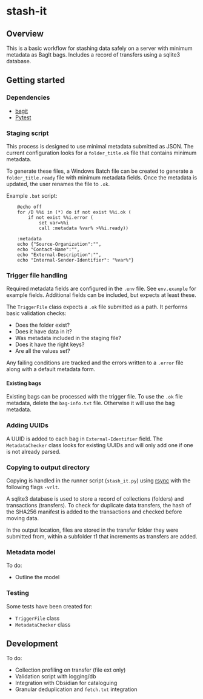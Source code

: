 # stash-it

## Overview

This is a basic workflow for stashing data safely on a server with minimum metadata as BagIt bags. Includes a record of transfers using a sqlite3 database.

## Getting started

### Dependencies

- [bagit](https://github.com/LibraryOfCongress/bagit-python)
- [Pytest](https://docs.pytest.org/en/stable/)

### Staging script

This process is designed to use minimal metadata submitted as JSON. The current configuration looks for a `folder_title.ok` file that contains minimum metadata. 

To generate these files, a Windows Batch file can be created to generate a `folder_title.ready` file with minimum metadata fields. Once the metadata is updated, the user renames the file to `.ok`.

Example `.bat` script:

        @echo off
        for /D %%i in (*) do if not exist %%i.ok (
            if not exist %%i.error (
                set var=%%i
                call :metadata %var% >%%i.ready))

        :metadata
        echo {"Source-Organization":"",
        echo "Contact-Name":"",
        echo "External-Description":"",
        echo "Internal-Sender-Identifier": "%var%"}

### Trigger file handling

Required metadata fields are configured in the `.env` file. See `env.example` for example fields. Additional fields can be included, but expects at least these.

The `TriggerFile` class expects a `.ok` file submitted as a path. It performs basic validation checks:
- Does the folder exist?
- Does it have data in it?
- Was metadata included in the staging file?
- Does it have the right keys?
- Are all the values set?

Any failing conditions are tracked and the errors written to a `.error` file along with a default metadata form.

#### Existing bags

Existing bags can be processed with the trigger file. To use the `.ok` file metadata, delete the `bag-info.txt` file. Otherwise it will use the bag metadata.

### Adding UUIDs

A UUID is added to each bag in `External-Identifier` field. The `MetadataChecker` class looks for existing UUIDs and will only add one if one is not already parsed.

### Copying to output directory

Copying is handled in the runner script (`stash_it.py`) using [rsync](https://linux.die.net/man/1/rsync) with the following flags `-vrlt`.

A sqlite3 database is used to store a record of collections (folders) and transactions (transfers). To check for duplicate data transfers, the hash of the SHA256 manifest is added to the transactions and checked before moving data. 

In the output location, files are stored in the transfer folder they were submitted from, within a subfolder t1 that increments as transfers are added.

### Metadata model

To do:
- Outline the model

### Testing

Some tests have been created for:
- `TriggerFile` class
- `MetadataChecker` class

## Development

To do:
- Collection profiling on transfer (file ext only)
- Validation script with logging/db
- Integration with Obsidian for cataloguing
- Granular deduplication and `fetch.txt` integration